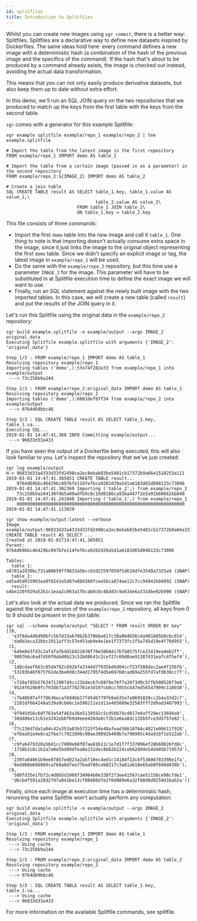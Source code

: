 ```yaml
---
id: splitfiles
title: Introduction to Splitfiles
---
```


Whilst you can create new images using `sgr commit`, there is a better
way: Splitfiles. Splitfiles are a declarative way to define new datasets
inspired by Dockerfiles. The same ideas hold here: every command defines
a new image with a deterministic hash (a combination of the hash of the
previous image and the specifics of the command). If the hash that's
about to be produced by a command already exists, the image is checked
out instead, avoiding the actual data transformation.

This means that you can not only easily produce derivative datasets, but
also keep them up to date without extra effort.

In this demo, we'll run an SQL JOIN query on the two repositories that
we produced to match up the keys from the first table with the keys from
the second table.

`sgr` comes with a generator for this example Splitfile:

    sgr example splitfile example/repo_1 example/repo_2 | tee example.splitfile

    # Import the table from the latest image in the first repository
    FROM example/repo_1 IMPORT demo AS table_1

    # Import the table from a certain image (passed in as a parameter) in the second repository
    FROM example/repo_2:${IMAGE_2} IMPORT demo AS table_2

    # Create a join table
    SQL CREATE TABLE result AS SELECT table_1.key, table_1.value AS value_1,\
                                      table_2.value AS value_2\
                               FROM table_1 JOIN table_2\
                               ON table_1.key = table_2.key

This file consists of three commands:

-    Import the first `demo` table into the new image and call it
     `table_1`. One thing to note is that importing doesn't actually
     consume extra space in the image, since it just links the image to
     the original object representing the first `demo` table. Since we
     didn't specify an explicit image or tag, the latest image in
     `example/repo_1` will be used.
-    Do the same with the `example/repo_2` repository, but this time
     use a parameter `IMAGE_2` for the image. This parameter will have
     to be substituted in at Splitfile execution time to define the
     exact image we will want to use.
-    Finally, run an SQL statement against the newly built image with
     the two imported tables. In this case, we will create a new table
     (called `result`) and put the results of the JOIN query in it.

Let's run this Splitfile using the original data in the `example/repo_2`
repository:

    sgr build example.splitfile -o example/output --args IMAGE_2 original_data
    Executing Splitfile example.splitfile with arguments {'IMAGE_2': 'original_data'}

    Step 1/3 : FROM example/repo_1 IMPORT demo AS table_1
    Resolving repository example/repo_1
    Importing tables ('demo',):5fe74f282e33 from example/repo_1 into example/output
     ---> 73c258b9a244

    Step 2/3 : FROM example/repo_2:original_data IMPORT demo AS table_2
    Resolving repository example/repo_2
    Importing tables ('demo',):6881def87f34 from example/repo_2 into example/output
     ---> 9764d69bbc46

    Step 3/3 : SQL CREATE TABLE result AS SELECT table_1.key, table_1.va...
    Executing SQL...
    2019-01-01 14:47:41,368 INFO Committing example/output...
     ---> 96833d33a433

If you have seen the output of a Dockerfile being executed, this will
also look familiar to you. Let's inspect the repository that we've just
created:

    sgr log example/output
    H-> 96833d33a4333d33fd2490ca2ec8ebab83be5481cb17372b9a66e1518253a111 2019-01-01 14:47:41.385851 CREATE TABLE result...
        9764d69bbc46429bc897bfe114fefbca9202d39a5d1a6183d65d098133c73096 2019-01-01 14:47:41.302369 Importing ('table_2',) from example/repo_2
        73c258b9a244130f4b5a80adfb9c8c19d0186ca93ba447f2e5a91b68662bb840 2019-01-01 14:47:41.241848 Importing ('table_1',) from example/repo_1
        0000000000000000000000000000000000000000000000000000000000000000 2019-01-01 14:47:41.113029

    sgr show example/output:latest --verbose
    Image example/output:96833d33a4333d33fd2490ca2ec8ebab83be5481cb17372b9a66e1518253a111
    CREATE TABLE result AS SELECT ...
    Created at 2019-01-01T14:47:41.385851
    Parent: 9764d69bbc46429bc897bfe114fefbca9202d39a5d1a6183d65d098133c73096

    Tables:
      table_1: o8781a2d30bc731a00650ff9833a5bcc65d22597059f5d619dfe3549a7325a9 (SNAP)
      table_2: od5a45d033903aa9f8241e5d87e884360fcee56ca874ae12c7cc94942b84092 (SNAP)
      result: o4be220f929a52b1c1eaa2c083a1fbcab0cbc4bdd3c9a634e6a331dbe92b990 (SNAP)

Let's also look at the actual data we produced. Since we ran the
Splitfile against the original version of the `example/repo_2`
repository, all keys from 0 to 9 should be present in the join table:

    sgr sql --schema example/output "SELECT * FROM result ORDER BY key"
    [(0,
      'e3f8da4d6d906fc5b7d33a670b2b370bbe617c30a9b4b56cda901605b8cbc014',
      'da6b3aca32bbc1011aff3c57e453ab9e4e1be1f7373fc1f5a745d19e4f70d955'),
     (1,
      '649e8e3fd3c2afafafbdd1b822030f70e5068417bfb8575fce23419ea4eb2ff',
      '980766c6ad7d50f0abd0b23c52b88641c2cef27c69d8ae91387d31eafc4f5ef4'),
     (2,
      '1d8cdaef663c05d4792c692bfe3344d77935bd6d04ccf23f508dec2ae4f156fb',
      '53193b48f075f61de3be0d8c344d1795f4d5e69760cadb9a255fd7afd638cc7f'),
     (3,
      'c720af85b57634711987d4cc21bdecb7c68f8e76f7a39f3d9c5ffb500528f3e6',
      '9524f629b9fcf93db71a3f782761e3d197cb8ccf055cb47ed56547909c110938'),
     (4,
      'c7b40b97aff78b36ecaf694bb17f45d6779fb9ab35e7e8691028cc2b4a33d2c7',
      '2101df664248a539a9cb66c1e598211e1d11e485089e32583fff2d9ad3487993'),
     (5,
      '9f945d56c6df763a54f463a36e5139592c5cd50b74cd817e0aff29ec13694a9',
      '30ddd6e11c61e3242ebbfb9d4eee426da0cf2b1e6ea8dc135b5fce3d5757e02'),
     (6,
      '77c236d7da1a04c42a353a83b57225f54e48afead36610764c4021e06611f918',
      'efbea91e4e8ca2fbe7c7923896c90ae30092b409b7a796993c4da918f1e522ab'),
     (7,
      'c9fa6479320a5bd1cc7900e68f07ae81b11c1e7d1f7f337096ef28b60026fd8c',
      '1738b2c8c1b2a7a0e5bd09dfea8e232dec8b626224ceb62dd4e54d485b71957d'),
     (8,
      '2397a04861b9ee87057ed023a2a5f10ec4ed1c14184f22cbf53606783398e1fa',
      '8edd06b686969ca768a6d7ee77bad780ceb0217c3a61ab18e65ab0f840d438b'),
     (9,
      '500fd35e1fb72c4d0b5d1060734964b0e338f273ee41567cae51158ce98cfde1',
      'd6cb4f591a28d27d7a041be13cf00408d7e2f0d989e6a32f88d0d9259d1bab2a')]

Finally, since each image at execution time has a deterministic hash,
rerunning the same Splitfile won't actually perform any computation:

    sgr build example.splitfile -o example/output --args IMAGE_2 original_data
    Executing Splitfile example.splitfile with arguments {'IMAGE_2': 'original_data'}

    Step 1/3 : FROM example/repo_1 IMPORT demo AS table_1
    Resolving repository example/repo_1
     ---> Using cache
     ---> 73c258b9a244

    Step 2/3 : FROM example/repo_2:original_data IMPORT demo AS table_2
    Resolving repository example/repo_2
     ---> Using cache
     ---> 9764d69bbc46

    Step 3/3 : SQL CREATE TABLE result AS SELECT table_1.key, table_1.va...
     ---> Using cache
     ---> 96833d33a433

For more information on the available Splitfile commands, see splitfile.
